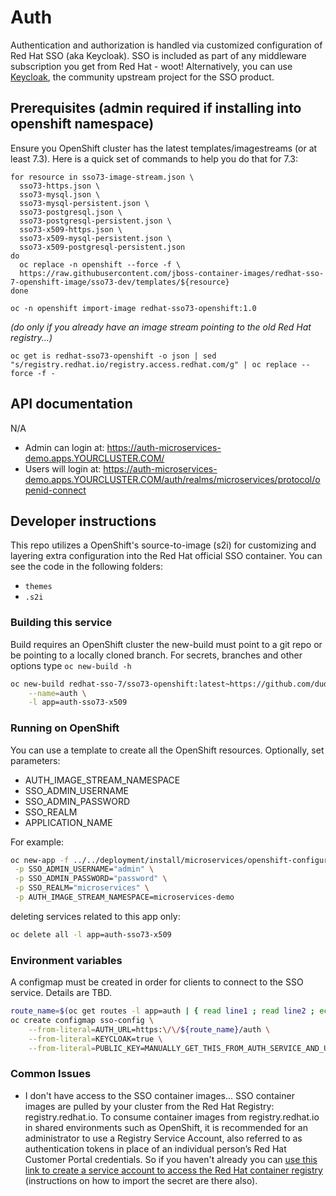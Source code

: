 # Auth
Authentication and authorization is handled via customized configuration of Red Hat SSO (aka Keycloak).
SSO is included as part of any middleware subscription you get from Red Hat - woot! Alternatively, you can use [Keycloak][3], the community upstream project for the SSO product.

## Prerequisites (admin required if installing into openshift namespace)
Ensure you OpenShift cluster has the latest templates/imagestreams (or at least 7.3). Here is a quick set of commands to help you do that for 7.3:
```
for resource in sso73-image-stream.json \
  sso73-https.json \
  sso73-mysql.json \
  sso73-mysql-persistent.json \
  sso73-postgresql.json \
  sso73-postgresql-persistent.json \
  sso73-x509-https.json \
  sso73-x509-mysql-persistent.json \
  sso73-x509-postgresql-persistent.json
do
  oc replace -n openshift --force -f \
  https://raw.githubusercontent.com/jboss-container-images/redhat-sso-7-openshift-image/sso73-dev/templates/${resource}
done
```

```
oc -n openshift import-image redhat-sso73-openshift:1.0
```

*(do only if you already have an image stream pointing to the old Red Hat registry...)*
```
oc get is redhat-sso73-openshift -o json | sed "s/registry.redhat.io/registry.access.redhat.com/g" | oc replace --force -f -
```

## API documentation
N/A
- Admin can login at: https://auth-microservices-demo.apps.YOURCLUSTER.COM/
- Users will login at: https://auth-microservices-demo.apps.YOURCLUSTER.COM/auth/realms/microservices/protocol/openid-connect

## Developer instructions
This repo utilizes a OpenShift's source-to-image (s2i) for customizing and layering extra configuration into the Red Hat official SSO container. You can see the code in the following folders:
- `themes`
- `.s2i`

### Building this service
Build requires an OpenShift cluster the new-build must point to a git repo or be pointing to a locally cloned branch. For secrets, branches and other options type `oc new-build -h`
```bash
oc new-build redhat-sso-7/sso73-openshift:latest~https://github.com/dudash/openshift-microservices.git#develop \
    --name=auth \
    -l app=auth-sso73-x509
```

### Running on OpenShift
You can use a template to create all the OpenShift resources. Optionally, set parameters:
- AUTH_IMAGE_STREAM_NAMESPACE
- SSO_ADMIN_USERNAME
- SSO_ADMIN_PASSWORD
- SSO_REALM
- APPLICATION_NAME

For example:
```bash
oc new-app -f ../../deployment/install/microservices/openshift-configuration/auth-sso73-x509.yaml \
 -p SSO_ADMIN_USERNAME="admin" \
 -p SSO_ADMIN_PASSWORD="password" \
 -p SSO_REALM="microservices" \
 -p AUTH_IMAGE_STREAM_NAMESPACE=microservices-demo
```

deleting services related to this app only:
```bash
oc delete all -l app=auth-sso73-x509
```

### Environment variables
A configmap must be created in order for clients to connect to the SSO service. Details are TBD.
```bash
route_name=$(oc get routes -l app=auth | { read line1 ; read line2 ; echo "$line2" ; } | awk '{print $2;}')
oc create configmap sso-config \
    --from-literal=AUTH_URL=https:\/\/${route_name}/auth \
    --from-literal=KEYCLOAK=true \
    --from-literal=PUBLIC_KEY=MANUALLY_GET_THIS_FROM_AUTH_SERVICE_AND_UPDATE_ME
```

### Common Issues
- I don't have access to the SSO container images...
    SSO container images are pulled by your cluster from the Red Hat Registry: registry.redhat.io. To consume container images from registry.redhat.io in shared environments such as OpenShift, it is recommended for an administrator to use a Registry Service Account, also referred to as authentication tokens in place of an individual person’s Red Hat Customer Portal credentials. So if you haven't already you can [use this link to create a service account to access the Red Hat container registry][1] (instructions on how to import the secret are there also).



[1]: https://access.redhat.com/terms-based-registry/
[2]: https://access.redhat.com/documentation/en-us/red_hat_single_sign-on/7.3/html-single/red_hat_single_sign-on_for_openshift/
[3]: https://www.keycloak.org/documentation.html
